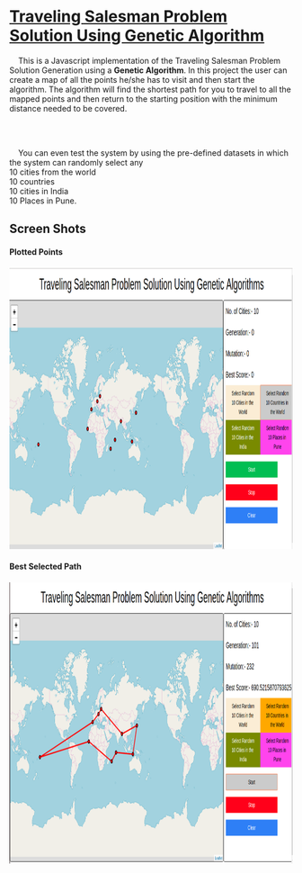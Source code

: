 <h1><u>Traveling Salesman Problem Solution Using Genetic Algorithm</u></h1>
<p>
  &nbsp;&nbsp;&nbsp;&nbsp;This is a Javascript implementation of the Traveling Salesman Problem Solution Generation using a <b>Genetic Algorithm</b>. In this project the user can create a map of all the points he/she has to visit and then start the algorithm. The algorithm will find the shortest path for you to travel to all the mapped points and then return to the starting position with the minimum distance needed to be covered.
</p><br><br>
<p>
  &nbsp;&nbsp;&nbsp;&nbsp;You can even test the system by using the pre-defined datasets in which the system can randomly select any <br>10 cities from the world<br>10 countries<br>10 cities in India<br>10 Places in Pune.
</p>
<h2>Screen Shots</h2>
<h4>Plotted Points<h4>
  <img src="ScreenShots/1.png" height="500px" width="700px">
<h4>Best Selected Path<h4>
  <img src="ScreenShots/2.png" height="500px" width="700px">
